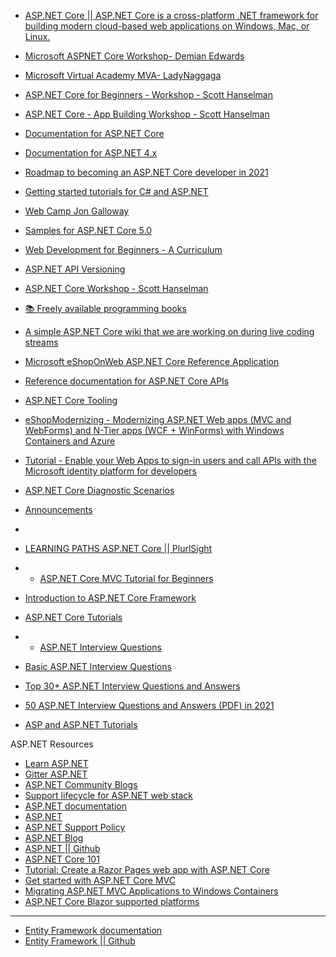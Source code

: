 - [ASP.NET Core || ASP.NET Core is a cross-platform .NET framework for building modern cloud-based web applications on Windows, Mac, or Linux.](https://github.com/DebasisPaul/aspnetcore)
- [Microsoft ASPNET Core Workshop- Demian Edwards](https://github.com/DebasisPaul/aspnetcore-workshop)
- [Microsoft Virtual Academy MVA- LadyNaggaga](https://github.com/DebasisPaul/ASP.NETCoreMVA)
- [ASP.NET Core for Beginners - Workshop - Scott Hanselman](https://github.com/DebasisPaul/aspnetcore-for-beginners)
- [ASP.NET Core - App Building Workshop - Scott Hanselman](https://github.com/DebasisPaul/aspnetcore-app-workshop)
- [Documentation for ASP.NET Core](https://github.com/DebasisPaul/AspNetCore.Docs)
- [Documentation for ASP.NET 4.x](https://github.com/DebasisPaul/AspNetDocs)
- [Roadmap to becoming an ASP.NET Core developer in 2021](https://github.com/DebasisPaul/AspNetCore-Developer-Roadmap)
- [Getting started tutorials for C# and ASP.NET](https://github.com/DebasisPaul/training-tutorials)
- [Web Camp Jon Galloway](https://github.com/DebasisPaul/WebCampTrainingKit)
- [Samples for ASP.NET Core 5.0](https://github.com/DebasisPaul/practical-aspnetcore)
- [Web Development for Beginners - A Curriculum](https://github.com/DebasisPaul/Web-Dev-For-Beginners)
- [ASP.NET API Versioning](https://github.com/DebasisPaul/aspnet-api-versioning)
- [ASP.NET Core Workshop - Scott Hanselman](https://github.com/DebasisPaul/aspnetcore-concepts-workshop)
- [📚 Freely available programming books](https://github.com/DebasisPaul/free-programming-books)
- [A simple ASP.NET Core wiki that we are working on during live coding streams](https://github.com/DebasisPaul/CoreWiki)
- [Microsoft eShopOnWeb ASP.NET Core Reference Application](https://github.com/DebasisPaul/eShopOnWeb)
- [Reference documentation for ASP.NET Core APIs](https://github.com/DebasisPaul/AspNetApiDocs)
- [ASP.NET Core Tooling](https://github.com/DebasisPaul/aspnetcore-tooling)
- [eShopModernizing - Modernizing ASP.NET Web apps (MVC and WebForms) and N-Tier apps (WCF + WinForms) with Windows Containers and Azure](https://github.com/DebasisPaul/eShopModernizing)
- [Tutorial - Enable your Web Apps to sign-in users and call APIs with the Microsoft identity platform for developers](https://github.com/DebasisPaul/active-directory-aspnetcore-webapp-openidconnect-v2)
- [ASP.NET Core Diagnostic Scenarios](https://github.com/DebasisPaul/AspNetCoreDiagnosticScenarios)
- [Announcements](https://github.com/DebasisPaul/Announcements)
- 

- [LEARNING PATHS ASP.NET Core || PlurlSight](https://www.pluralsight.com/paths/aspnet-core)
- - [ASP.NET Core MVC Tutorial for Beginners](https://www.pragimtech.com/courses/asp-net-core-mvc-tutorial-for-beginners/)
- [Introduction to ASP.NET Core Framework](https://dotnettutorials.net/lesson/introduction-to-asp-net-core/)
- [ASP.NET Core Tutorials](https://www.tutorialsteacher.com/core)
- - [ASP.NET Interview Questions](https://www.javatpoint.com/asp-dot-net-interview-questions)
- [Basic ASP.NET Interview Questions](https://www.interviewbit.com/asp-net-interview-questions)
- [Top 30+ ASP.NET Interview Questions and Answers](https://www.dotnettricks.com/learn/aspnet/top-20-aspnet-interview-questions-and-answers)
- [50 ASP.NET Interview Questions and Answers (PDF) in 2021](https://www.guru99.com/asp-net-interview-questions-answers.html)
- [ASP and ASP.NET Tutorials](https://www.w3schools.com/asp/default.asp)


ASP.NET Resources
- [Learn ASP.NET](https://dotnet.microsoft.com/learn/aspnet)
- [Gitter ASP.NET](https://gitter.im/aspnet/Home)
- [ASP.NET Community Blogs](https://weblogs.asp.net/)
- [Support lifecycle for ASP.NET web stack](https://docs.microsoft.com/en-us/troubleshoot/aspnet/support-lifecycle-web-stack?WT.mc_id=dotnet-35129-website)
- [ASP.NET documentation](https://docs.microsoft.com/en-us/aspnet/core/?view=aspnetcore-5.0)
- [ASP.NET](https://dotnet.microsoft.com/apps/aspnet)
- [ASP.NET Support Policy](https://dotnet.microsoft.com/platform/support/policy/aspnet)
- [ASP.NET Blog](https://devblogs.microsoft.com/aspnet/)
- [ASP.NET || Github](https://github.com/aspnet)
- [ASP.NET Core 101](https://channel9.msdn.com/Series/CSharp-101/?WT.mc_id=dotnet-22477-jasingl)
- [Tutorial: Create a Razor Pages web app with ASP.NET Core](https://docs.microsoft.com/en-us/aspnet/core/tutorials/razor-pages/?view=aspnetcore-6.0)
- [Get started with ASP.NET Core MVC](https://docs.microsoft.com/en-us/aspnet/core/tutorials/first-mvc-app/start-mvc?view=aspnetcore-5.0&tabs=visual-studio)
- [Migrating ASP.NET MVC Applications to Windows Containers](https://docs.microsoft.com/en-us/aspnet/mvc/overview/deployment/docker-aspnetmvc)
- [ASP.NET Core Blazor supported platforms](https://docs.microsoft.com/en-us/aspnet/core/blazor/supported-platforms?view=aspnetcore-5.0)

<hr>

- [Entity Framework documentation](https://docs.microsoft.com/en-us/ef/)
- [Entity Framework || Github](https://github.com/dotnet/efcore)
